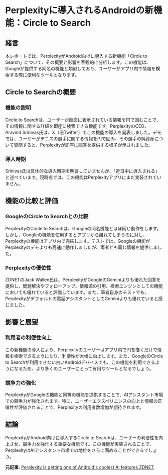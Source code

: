 # Perplexityに導入されるAndroidの新機能：Circle to Search

## 緒言

本レポートでは、PerplexityがAndroid向けに導入する新機能「Circle to Search」について、その概要と影響を客観的に分析します。この機能は、Googleが提供する同名の機能と類似しており、ユーザーがアプリ内で情報を検索する際に便利なツールとなります。

## Circle to Searchの概要

### 機能の説明

Circle to Searchは、ユーザーが画面に表示されている情報を円で囲むことで、その情報に関する詳細を即座に検索できる機能です。PerplexityのCEO、Aravind Srinivas氏は、X（旧Twitter）でこの機能の導入を発表しました。デモでは、ユーザーがテニスの選手に関する情報を円で囲み、その選手の純資産について質問すると、Perplexityが即座に回答を提供する様子が示されました。

### 導入時期

Srinivas氏は具体的な導入時期を明言していませんが、「近日中に導入される」と述べています。現時点では、この機能はPerplexityアプリにまだ実装されていません。

## 機能の比較と評価

### GoogleのCircle to Searchとの比較

PerplexityのCircle to Searchは、Googleの同名機能とほぼ同じ動作をします。しかし、Googleの機能を使用するとアプリから離れてしまうのに対し、Perplexityの機能はアプリ内で完結します。テストでは、Googleの機能がPerplexityのデモよりも高速に動作しましたが、両者とも同じ情報を提供しました。

### Perplexityの優位性

ZDNETのJack Wallen氏は、PerplexityがGoogleのGeminiよりも優れた回答を提供し、問題解決やフォローアップ、情報源の引用、検索エンジンとしての機能においても優れていると評価しています。また、筆者自身のテストでも、Perplexityがデフォルトの電話アシスタントとしてGeminiよりも優れていると感じました。

## 影響と展望

### 利用者の利便性向上

この新機能の導入により、Perplexityのユーザーはアプリ内で円を描くだけで情報を検索できるようになり、利便性が大幅に向上します。また、GoogleのCircle to Searchが利用できない古いAndroidデバイスでも、この機能を利用できるようになるため、より多くのユーザーにとって有用なツールとなるでしょう。

### 競争力の強化

PerplexityがGoogleの機能と同等の機能を提供することで、AIアシスタント市場での競争力が強化されます。特に、ユーザーエクスペリエンスの向上と情報の正確性が評価されることで、Perplexityの利用者数増加が期待されます。

## 結論

PerplexityがAndroid向けに導入するCircle to Searchは、ユーザーの利便性を向上させ、競争力を強化する重要な機能です。この機能が実装されることで、PerplexityはAIアシスタント市場での地位をさらに固めることができるでしょう。

**元記事:** [Perplexity is getting one of Android's coolest AI features ZDNET](https://www.zdnet.com/article/perplexity-is-getting-one-of-androids-coolest-ai-features/)
